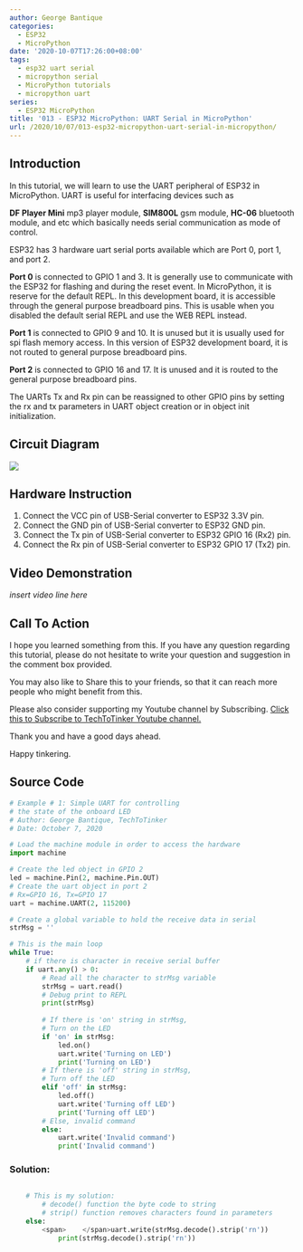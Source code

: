 ```yaml
---
author: George Bantique
categories:
  - ESP32
  - MicroPython
date: '2020-10-07T17:26:00+08:00'
tags:
  - esp32 uart serial
  - micropython serial
  - MicroPython tutorials
  - micropython uart
series:
  - ESP32 MicroPython
title: '013 - ESP32 MicroPython: UART Serial in MicroPython'
url: /2020/10/07/013-esp32-micropython-uart-serial-in-micropython/
---
```


## **Introduction**

In this tutorial, we will learn to use the UART peripheral of ESP32 in MicroPython.
UART is useful for interfacing devices such as 

**DF Player Mini** mp3 player module, 
**SIM800L** gsm module, 
**HC-06** bluetooth module, 
and etc which basically needs serial communication as mode of control.

ESP32 has 3 hardware uart serial ports available which are Port 0, port 1, and port 2.

**Port 0** is connected to GPIO 1 and 3. It is generally use to communicate with the ESP32 for flashing and during the reset event. In MicroPython, it is reserve for the default REPL. In this development board, it is accessible through the general purpose breadboard pins. This is usable when you disabled the default serial REPL and use the WEB REPL instead.

**Port 1** is connected to GPIO 9 and 10. It is unused but it is usually used for spi flash memory access. In this version of ESP32 development board, it is not routed to general purpose breadboard pins.

**Port 2** is connected to GPIO 16 and 17. It is unused and it is routed to the general purpose breadboard pins.

The UARTs Tx and Rx pin can be reassigned to other GPIO pins by setting the rx and tx parameters in UART object creation or in object init initialization.

## **Circuit Diagram**

![](/images/MP_013_UART.png)

## **Hardware Instruction**

1. Connect the VCC pin of USB-Serial converter to ESP32 3.3V pin.  
2. Connect the GND pin of USB-Serial converter to ESP32 GND pin.  
3. Connect the Tx pin of USB-Serial converter to ESP32 GPIO 16 (Rx2) pin.
4. Connect the Rx pin of USB-Serial converter to ESP32 GPIO 17 (Tx2) pin.

## **Video Demonstration**

*insert video line here*

## **Call To Action**

I hope you learned something from this. If you have any question regarding this tutorial, please do not hesitate to write your question and suggestion in the comment box provided.

You may also like to Share this to your friends, so that it can reach more people who might benefit from this.

Please also consider supporting my Youtube channel by Subscribing. [Click this to Subscribe to TechToTinker Youtube channel.](https://www.youtube.com/c/TechToTinker?sub_confirmation=1)

Thank you and have a good days ahead.

Happy tinkering.

## **Source Code**

```py { lineNos="true" wrap="true" }
# Example # 1: Simple UART for controlling
# the state of the onboard LED
# Author: George Bantique, TechToTinker
# Date: October 7, 2020

# Load the machine module in order to access the hardware
import machine

# Create the led object in GPIO 2
led = machine.Pin(2, machine.Pin.OUT)
# Create the uart object in port 2
# Rx=GPIO 16, Tx=GPIO 17
uart = machine.UART(2, 115200)

# Create a global variable to hold the receive data in serial
strMsg = ''

# This is the main loop
while True:
	# if there is character in receive serial buffer
    if uart.any() > 0:
    	# Read all the character to strMsg variable
        strMsg = uart.read()
        # Debug print to REPL
        print(strMsg)
        
        # If there is 'on' string in strMsg,
        # Turn on the LED
        if 'on' in strMsg:
            led.on()
            uart.write('Turning on LED')
            print('Turning on LED')
        # If there is 'off' string in strMsg,
        # Turn off the LED
        elif 'off' in strMsg:
            led.off()
            uart.write('Turning off LED')
            print('Turning off LED')
        # Else, invalid command
        else:
            uart.write('Invalid command')
            print('Invalid command')

```

### **Solution:**

```py { lineNos="true" wrap="true" }

	# This is my solution:
        # decode() function the byte code to string
        # strip() function removes characters found in parameters
	else:
        <span>    </span>uart.write(strMsg.decode().strip('rn'))
            print(strMsg.decode().strip('rn'))

```

